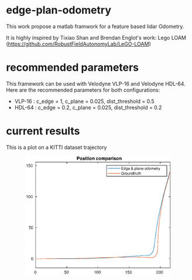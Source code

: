 # edge-plan-odometry

This work propose a matlab framwork for a feature based lidar Odometry.

It is highly inspired by Tixiao Shan and Brendan Englot's work: Lego LOAM (https://github.com/RobustFieldAutonomyLab/LeGO-LOAM)

# recommended parameters

This framework can be used with Velodyne VLP-16 and Velodyne HDL-64. Here are the recommended parameters for both configurations:

- VLP-16 : c_edge = 1, c_plane = 0.025, dist_threshold = 0.5
- HDL-64 : c_edge = 0.2, c_plane = 0.025, dist_threshold = 0.2

# current results 

This is a plot on a KITTI dataset trajectory
<p align='center'>
    <img src="/results/KITTI1.eps" alt="drawing" width="400"/>
</p>
